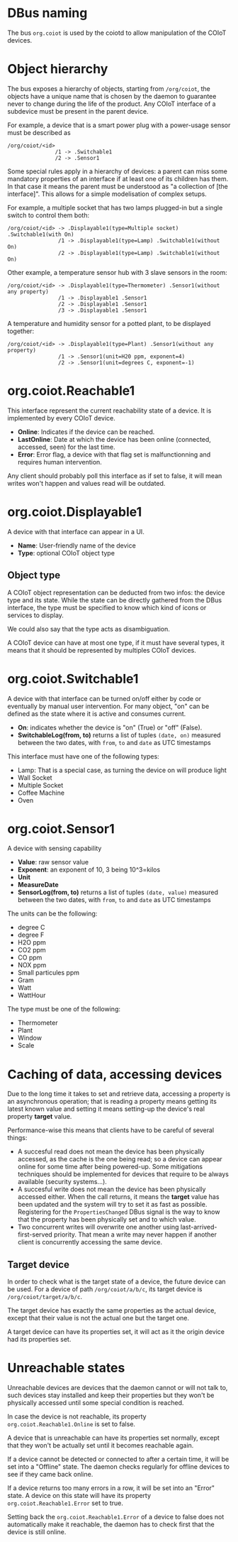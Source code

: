 # DBus naming

The bus `org.coiot` is used by the coiotd to allow manipulation of the COIoT devices.

# Object hierarchy

The bus exposes a hierarchy of objects, starting from `/org/coiot`, the objects have a unique name
that is chosen by the daemon to guarantee never to change during the life of the product.
Any COIoT interface of a subdevice must be present in the parent device.

For example, a device that is a smart power plug with a power-usage sensor must be described as
```
/org/coiot/<id>
               /1 -> .Switchable1
               /2 -> .Sensor1
```

Some special rules apply in a hierarchy of devices: a parent can miss some mandatory properties of an interface if at least one of its children has them. In that case it means the parent must be understood as "a collection of [the interface]".
This allows for a simple modelisation of complex setups.

For example, a multiple socket that has two lamps plugged-in but a single switch to control them both:
```
/org/coiot/<id> -> .Displayable1(type=Multiple socket) .Switchable1(with On)
                /1 -> .Displayable1(type=Lamp) .Switchable1(without On)
                /2 -> .Displayable1(type=Lamp) .Switchable1(without On)
```

Other example, a temperature sensor hub with 3 slave sensors in the room:
```
/org/coiot/<id> -> .Displayable1(type=Thermometer) .Sensor1(without any property)
                /1 -> .Displayable1 .Sensor1
                /2 -> .Displayable1 .Sensor1
                /3 -> .Displayable1 .Sensor1
```

A temperature and humidity sensor for a potted plant, to be displayed together:
```
/org/coiot/<id> -> .Displayable1(type=Plant) .Sensor1(without any property)
                /1 -> .Sensor1(unit=H20 ppm, exponent=4)
                /2 -> .Sensor1(unit=degrees C, exponent=-1)
```

# org.coiot.Reachable1

This interface represent the current reachability state of a device. It is implemented by every COIoT device.

- **Online**: Indicates if the device can be reached.
- **LastOnline**: Date at which the device has been online (connected, accessed, seen) for the last time.
- **Error**: Error flag, a device with that flag set is malfunctionning and requires human intervention.

Any client should probably poll this interface as if set to false, it will mean writes won't happen and
values read will be outdated.

# org.coiot.Displayable1
A device with that interface can appear in a UI.

- **Name**: User-friendly name of the device
- **Type**: optional COIoT object type

## Object type
A COIoT object representation can be deducted from two infos: the device type and its state.
While the state can be directly gathered from the DBus interface, the type must be specified to
know which kind of icons or services to display.

We could also say that the type acts as disambiguation.

A COIoT device can have at most one type, if it must have several types, it means that it should be
represented by multiples COIoT devices.

# org.coiot.Switchable1
A device with that interface can be turned on/off either by code or eventually by
manual user intervention. For many object, "on" can be defined as the state where it is active and
consumes current.

- **On**: indicates whether the device is "on" (True) or "off" (False).
- **SwitchableLog(from, to)** returns a list of tuples `(date, on)` measured between the two dates, with `from`, `to` and `date` as UTC timestamps

This interface must have one of the following types:
- Lamp: That is a special case, as turning the device on will produce light
- Wall Socket
- Multiple Socket
- Coffee Machine
- Oven

# org.coiot.Sensor1
A device with sensing capability

- **Value**: raw sensor value
- **Exponent**: an exponent of 10, 3 being 10^3=kilos
- **Unit**
- **MeasureDate**
- **SensorLog(from, to)** returns a list of tuples `(date, value)` measured between the two dates, with `from`, `to` and `date` as UTC timestamps

The units can be the following:
- degree C
- degree F
- H2O ppm
- CO2 ppm
- CO ppm
- NOX ppm
- Small particules ppm
- Gram
- Watt
- WattHour

The type must be one of the following:
- Thermometer
- Plant
- Window
- Scale

# Caching of data, accessing devices
Due to the long time it takes to set and retrieve data, accessing a property is an
asynchronous operation; that is reading a property means getting its latest known value
and setting it means setting-up the device's real property **target** value.

Performance-wise this means that clients have to be careful of several things:
- A succesful read does not mean the device has been physically accessed, as the cache
is the one being read; so a device can appear online for some time after being powered-up.
Some mitigations techniques should be implemented for devices that require to be always
available (security systems...).
- A succesful write does not mean the device has been physically accessed either. When
the call returns, it means the **target** value has been updated and the system will try
to set it as fast as possible. Registering for the `PropertiesChanged` DBus signal is the
way to know that the property has been physically set and to which value.
- Two concurrent writes will overwrite one another using last-arrived-first-served priority.
That mean a write may never happen if another client is concurrently accessing the same device.

## Target device

In order to check what is the target state of a device, the future device can be used. For a
device of path `/org/coiot/a/b/c`, its target device is `/org/coiot/target/a/b/c`.

The target device has exactly the same properties as the actual device, except that their value
is not the actual one but the target one.

A target device can have its properties set, it will act as it the origin device had its properties set. 

# Unreachable states
Unreachable devices are devices that the daemon cannot or will not talk to, such devices stay
installed and keep their properties but they won't be physically accessed until some special
condition is reached.

In case the device is not reachable, its property `org.coiot.Reachable1.Online` is set to false.

A device that is unreachable can have its properties set normally, except that they won't be
actually set until it becomes reachable again.

If a device cannot be detected or connected to after a certain time, it will be set into a
"Offline" state. The daemon checks regularly for offline devices to see if they came back online.

If a device returns too many errors in a row, it will be set into an "Error" state. A device on this
state will have its property `org.coiot.Reachable1.Error` set to true.

Setting back the `org.coiot.Reachable1.Error` of a device to false does not automatically make it
reachable, the daemon has to check first that the device is still online.
